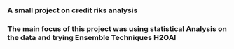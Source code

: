 ### A small project  on credit riks analysis <br/>

### The main focus of this project was using statistical Analysis on the data and trying Ensemble Techniques H2OAI
